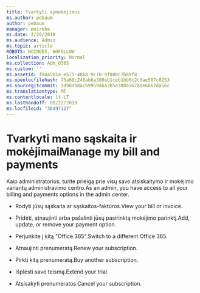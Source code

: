```yaml
---
title: Tvarkyti apmokėjimus
ms.author: pebaum
author: pebaum
manager: mnirkhe
ms.date: 2/26/2018
ms.audience: Admin
ms.topic: article
ROBOTS: NOINDEX, NOFOLLOW
localization_priority: Normal
ms.collection: Adm_O365
ms.custom: ''
ms.assetid: f844501a-e575-48b8-9c1b-9f800c7b89f8
ms.openlocfilehash: 75a69c248ab6a380eb1ceb1bb0c2c3ae507c8253
ms.sourcegitcommit: 1d98db8acb9959aba3b5e308a567ade6b62da56c
ms.translationtype: MT
ms.contentlocale: lt-LT
ms.lasthandoff: 08/22/2019
ms.locfileid: "36497127"
---
```

# <a name="manage-my-bill-and-payments"></a><span data-ttu-id="8410c-102">Tvarkyti mano sąskaita ir mokėjimai</span><span class="sxs-lookup"><span data-stu-id="8410c-102">Manage my bill and payments</span></span>

<span data-ttu-id="8410c-103">Kaip administratorius, turite prieigą prie visų savo atsiskaitymo ir mokėjimo variantų administravimo centro.</span><span class="sxs-lookup"><span data-stu-id="8410c-103">As an admin, you have access to all your billing and payments options in the admin center.</span></span>
  
- <span data-ttu-id="8410c-104">Rodyti jūsų sąskaita ar sąskaitos-faktūros.</span><span class="sxs-lookup"><span data-stu-id="8410c-104">View your bill or invoice.</span></span>
    
- <span data-ttu-id="8410c-105">Pridėti, atnaujinti arba pašalinti jūsų pasirinktą mokėjimo parinktį.</span><span class="sxs-lookup"><span data-stu-id="8410c-105">Add, update, or remove your payment option.</span></span>
    
- <span data-ttu-id="8410c-106">Perjunkite į kitą "Office 365".</span><span class="sxs-lookup"><span data-stu-id="8410c-106">Switch to a different Office 365.</span></span>
    
- <span data-ttu-id="8410c-107">Atnaujinti prenumeratą.</span><span class="sxs-lookup"><span data-stu-id="8410c-107">Renew your subscription.</span></span>
    
- <span data-ttu-id="8410c-108">Pirkti kitą prenumeratą.</span><span class="sxs-lookup"><span data-stu-id="8410c-108">Buy another subscription.</span></span>
    
- <span data-ttu-id="8410c-109">Išplėsti savo teismą.</span><span class="sxs-lookup"><span data-stu-id="8410c-109">Extend your trial.</span></span>
    
- <span data-ttu-id="8410c-110">Atsisakyti prenumeratos.</span><span class="sxs-lookup"><span data-stu-id="8410c-110">Cancel your subscription.</span></span>
    

